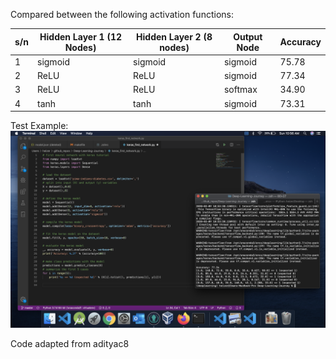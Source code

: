Compared between the following activation functions:

|s/n|Hidden Layer 1 (12 Nodes)|Hidden Layer 2 (8 nodes)|Output Node|Accuracy|
|----|---|----|---|----|
|1|sigmoid|sigmoid|sigmoid|75.78|
|2|ReLU|ReLU|sigmoid|77.34|
|3|ReLU|ReLU|softmax|34.90|
|4|tanh|tanh|sigmoid|73.31|

Test Example:
![Example](/activation_function_comparison/12relu:8relu:sigmoid.png)

Code adapted from adityac8
